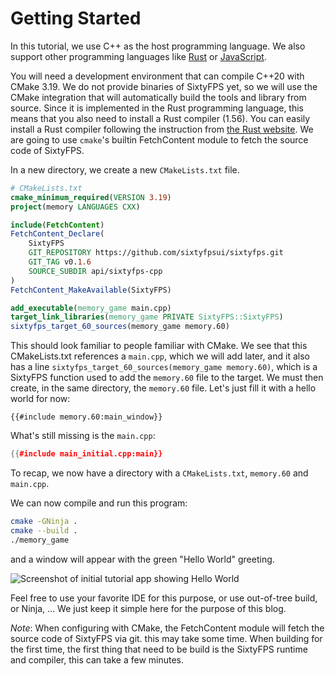 # Getting Started

In this tutorial, we use C++ as the host programming language. We also support other programming languages like
[Rust](https://sixtyfps.io/docs/rust/sixtyfps/) or [JavaScript](https://sixtyfps.io/docs/node/).

You will need a development environment that can compile C++20 with CMake 3.19.
We do not provide binaries of SixtyFPS yet, so we will use the CMake integration that will automatically build
the tools and library from source. Since it is implemented in the Rust programming language, this means that
you also need to install a Rust compiler (1.56). You can easily install a Rust compiler
following the instruction from [the Rust website](https://www.rust-lang.org/learn/get-started).
We are going to use `cmake`'s builtin FetchContent module to fetch the source code of SixtyFPS.

In a new directory, we create a new `CMakeLists.txt` file.

```cmake
# CMakeLists.txt
cmake_minimum_required(VERSION 3.19)
project(memory LANGUAGES CXX)

include(FetchContent)
FetchContent_Declare(
    SixtyFPS
    GIT_REPOSITORY https://github.com/sixtyfpsui/sixtyfps.git
    GIT_TAG v0.1.6
    SOURCE_SUBDIR api/sixtyfps-cpp
)
FetchContent_MakeAvailable(SixtyFPS)

add_executable(memory_game main.cpp)
target_link_libraries(memory_game PRIVATE SixtyFPS::SixtyFPS)
sixtyfps_target_60_sources(memory_game memory.60)
```

This should look familiar to people familiar with CMake. We see that this CMakeLists.txt
references a `main.cpp`, which we will add later, and it also has a line
`sixtyfps_target_60_sources(memory_game memory.60)`, which is a SixtyFPS function used to
add the `memory.60` file to the target. We must then create, in the same directory,
the `memory.60` file. Let's just fill it with a hello world for now:

```60
{{#include memory.60:main_window}}
```

What's still missing is the `main.cpp`:

```cpp
{{#include main_initial.cpp:main}}
```

To recap, we now have a directory with a `CMakeLists.txt`, `memory.60` and `main.cpp`.

We can now compile and run this program:

```sh
cmake -GNinja .
cmake --build .
./memory_game
```

and a window will appear with the green "Hello World" greeting.

![Screenshot of initial tutorial app showing Hello World](https://sixtyfps.io/blog/memory-game-tutorial/getting-started.png "Hello World")

Feel free to use your favorite IDE for this purpose, or use out-of-tree build, or Ninja, ...
We just keep it simple here for the purpose of this blog.

*Note*: When configuring with CMake, the FetchContent module will fetch the source code of SixtyFPS via git.
this may take some time. When building for the first time, the first thing that need to be build
is the SixtyFPS runtime and compiler, this can take a few minutes.
